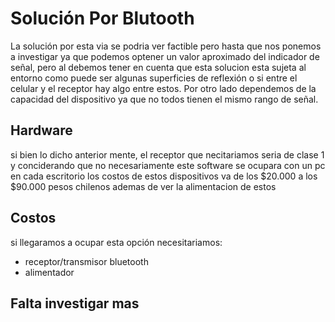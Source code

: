 # Solución Por Blutooth
La solución por esta via se podria ver factible pero hasta que nos ponemos a investigar ya que podemos optener un valor aproximado del indicador de señal,
pero al debemos tener en cuenta que esta solucion esta sujeta al entorno como puede ser algunas superficies de reflexión o si entre el celular y el receptor hay algo entre estos.
Por otro lado dependemos de la capacidad del dispositivo ya que no todos tienen el mismo rango de señal.

## Hardware
si bien lo dicho anterior mente, el receptor que necitariamos seria de clase 1 y conciderando que no necesariamente este software se ocupara con un pc en cada escritorio los costos
de estos dispositivos va de los $20.000 a los $90.000 pesos chilenos ademas de ver la alimentacion de estos 

## Costos
si llegaramos a ocupar esta opción necesitariamos:
- receptor/transmisor bluetooth
- alimentador

## Falta investigar mas 
